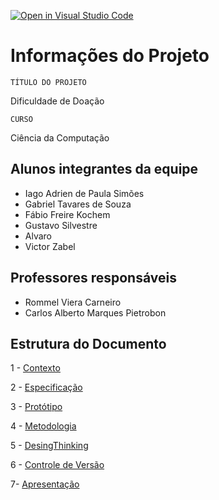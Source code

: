 [![Open in Visual Studio Code](https://classroom.github.com/assets/open-in-vscode-c66648af7eb3fe8bc4f294546bfd86ef473780cde1dea487d3c4ff354943c9ae.svg)](https://classroom.github.com/online_ide?assignment_repo_id=7552766&assignment_repo_type=AssignmentRepo)
# Informações do Projeto
`TÍTULO DO PROJETO`  

Dificuldade de Doação

`CURSO` 

Ciência da Computação

## Alunos integrantes da equipe

* Iago Adrien de Paula Simões
* Gabriel Tavares de Souza
* Fábio Freire Kochem
* Gustavo Silvestre 
* Alvaro 
* Victor Zabel

## Professores responsáveis

* Rommel Viera Carneiro
* Carlos Alberto Marques Pietrobon

## Estrutura do Documento
1 - [Contexto](Contexto.md)

2 - [Especificação](Especificação.md)

3 - [Protótipo](Protótipo.md)

4 - [Metodologia](Metodologia.md)

5 - [DesingThinking](https://github.com/ICEI-PUC-Minas-PMGCC-TI/tiaw-pmg-cc-m-20221-tiaw-doacoes-grupo-2/blob/master/docs/concepcao/PMGCC-M%20-%20T1-G5%20-%20Dificuldade%20em%20fazer%20doações%202.pdf)

6 - [Controle de Versão](versao.md)

7- [Apresentação](https://github.com/ICEI-PUC-Minas-PMGCC-TI/tiaw-pmg-cc-m-20221-tiaw-doacoes-grupo-2/blob/master/DIFICULDADE%20EM%20FAZER%20DOAÇÕES.pdf)

